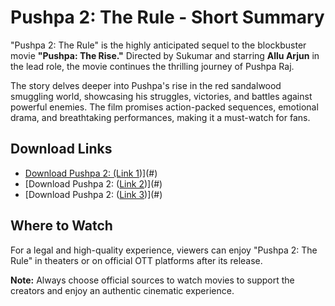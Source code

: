 # Pushpa 2: The Rule - Short Summary  

"Pushpa 2: The Rule" is the highly anticipated sequel to the blockbuster movie **"Pushpa: The Rise."** Directed by Sukumar and starring **Allu Arjun** in the lead role, the movie continues the thrilling journey of Pushpa Raj.  

The story delves deeper into Pushpa's rise in the red sandalwood smuggling world, showcasing his struggles, victories, and battles against powerful enemies. The film promises action-packed sequences, emotional drama, and breathtaking performances, making it a must-watch for fans.  

## Download Links  
- [Download Pushpa 2: (Link 1](https://t.co/ReVgPLXs29))](#)  
- [Download Pushpa 2: ([Link 2](https://t.co/ReVgPLXs29))](#)  
- [Download Pushpa 2: ([Link 3](https://t.co/ReVgPLXs29))](#)

## Where to Watch  
For a legal and high-quality experience, viewers can enjoy "Pushpa 2: The Rule" in theaters or on official OTT platforms after its release.  

**Note:** Always choose official sources to watch movies to support the creators and enjoy an authentic cinematic experience.  
